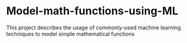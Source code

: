 # Model-math-functions-using-ML
This project describes the usage of commonly-used machine learning techniques to model simple mathematical functions

